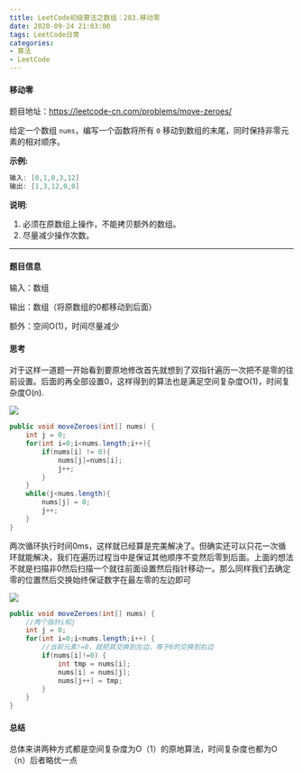 ```yaml
---
title: LeetCode初级算法之数组：283.移动零
date: 2020-09-24 21:03:00
tags: LeetCode日常
categories: 
- 算法
- LeetCode
---
```


#### 移动零

题目地址：https://leetcode-cn.com/problems/move-zeroes/

给定一个数组 `nums`，编写一个函数将所有 `0` 移动到数组的末尾，同时保持非零元素的相对顺序。<!--more-->

**示例:**

```java
输入: [0,1,0,3,12]
输出: [1,3,12,0,0]
```

**说明**:

1. 必须在原数组上操作，不能拷贝额外的数组。
2. 尽量减少操作次数。



---

#### 题目信息

输入：数组

输出：数组（将原数组的0都移动到后面）

额外：空间O(1)，时间尽量减少

#### 思考

对于这样一道题一开始看到要原地修改首先就想到了双指针遍历一次把不是零的往前设置。后面的再全部设置0，这样得到的算法也是满足空间复杂度O(1)，时间复杂度O(n).

![](https://gitee-blogimage.oss-cn-beijing.aliyuncs.com/blogImage/%E7%A7%BB%E5%8A%A8%E9%9B%B6/1.gif)

```java
public void moveZeroes(int[] nums) {
    int j = 0;
    for(int i=0;i<nums.length;i++){
        if(nums[i] != 0){
            nums[j]=nums[i];
            j++;
        }
    }
    while(j<nums.length){
        nums[j] = 0;
        j++;
    }
}
```

两次循环执行时间0ms，这样就已经算是完美解决了。但确实还可以只花一次循环就能解决，我们在遍历过程当中是保证其他顺序不变然后零到后面。上面的想法不就是扫描非0然后扫描一个就往前面设置然后指针移动一。那么同样我们去确定零的位置然后交换始终保证数字在最左零的左边即可

![](https://gitee-blogimage.oss-cn-beijing.aliyuncs.com/blogImage/%E7%A7%BB%E5%8A%A8%E9%9B%B6/2.gif)

```java
public void moveZeroes(int[] nums) {
	//两个指针i和j
	int j = 0;
	for(int i=0;i<nums.length;i++) {
		//当前元素!=0，就把其交换到左边，等于0的交换到右边
		if(nums[i]!=0) {
			int tmp = nums[i];
			nums[i] = nums[j];
			nums[j++] = tmp;
		}
	}
}

```

#### 总结

总体来讲两种方式都是空间复杂度为O（1）的原地算法，时间复杂度也都为O（n）后者略优一点